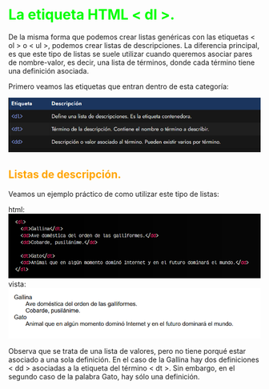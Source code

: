 # <span style="color:lime">La etiqueta HTML < dl >.</span>

De la misma forma que podemos crear listas genéricas con las etiquetas < ol > o  < ul >, podemos crear listas de descripciones. La diferencia principal, es que este tipo de listas se suele utilizar cuando queremos asociar pares de nombre-valor, es decir, una lista de términos, donde cada término tiene una definición asociada.

Primero veamos las etiquetas que entran dentro de esta categoría:

![alt text](./imagenes-la-etiqueta-html-dl/image.png)

## <span style="color:orange">Listas de descripción.</span>
Veamos un ejemplo práctico de como utilizar este tipo de listas:

html:
![alt text](./imagenes-la-etiqueta-html-dl/image-1.png)
vista:
![alt text](./imagenes-la-etiqueta-html-dl/image-2.png)

Observa que se trata de una lista de valores, pero no tiene porqué estar asociado a una sola definición. En el caso de la Gallina hay dos definiciones < dd > asociadas a la etiqueta del término < dt >. Sin embargo, en el segundo caso de la palabra Gato, hay sólo una definición.
